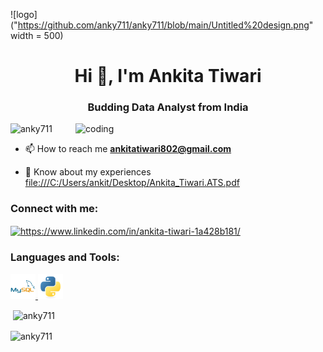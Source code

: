 ![logo]("https://github.com/anky711/anky711/blob/main/Untitled%20design.png" width = 500)
<h1 align="center">Hi 👋, I'm Ankita Tiwari</h1>
<h3 align="center">Budding Data Analyst from India</h3>
<image align = "right" alt = "coding" width ="400" src ="https://www.google.com/url?sa=i&url=https%3A%2F%2Flimitlessdatascience.wordpress.com%2Fanalytics%2F&psig=AOvVaw1dF6A2gfjfBCC2L8HQQdeZ&ust=1681759967932000&source=images&cd=vfe&ved=0CBEQjRxqFwoTCKDCxp2Sr_4CFQAAAAAdAAAAABAE"

<p align="left"> <img src="https://komarev.com/ghpvc/?username=anky711&label=Profile%20views&color=0e75b6&style=flat" alt="anky711" /> </p>

- 📫 How to reach me **ankitatiwari802@gmail.com**

- 📄 Know about my experiences [file:///C:/Users/ankit/Desktop/Ankita_Tiwari.ATS.pdf](file:///C:/Users/ankit/Desktop/Ankita_Tiwari.ATS.pdf)

<h3 align="left">Connect with me:</h3>
<p align="left">
<a href="https://linkedin.com/in/https://www.linkedin.com/in/ankita-tiwari-1a428b181/" target="blank"><img align="center" src="https://raw.githubusercontent.com/rahuldkjain/github-profile-readme-generator/master/src/images/icons/Social/linked-in-alt.svg" alt="https://www.linkedin.com/in/ankita-tiwari-1a428b181/" height="30" width="40" /></a>
</p>

<h3 align="left">Languages and Tools:</h3>
<p align="left"> <a href="https://www.mysql.com/" target="_blank" rel="noreferrer"> <img src="https://raw.githubusercontent.com/devicons/devicon/master/icons/mysql/mysql-original-wordmark.svg" alt="mysql" width="40" height="40"/> </a> <a href="https://www.python.org" target="_blank" rel="noreferrer"> <img src="https://raw.githubusercontent.com/devicons/devicon/master/icons/python/python-original.svg" alt="python" width="40" height="40"/> </a> </p>

<p>&nbsp;<img align="center" src="https://github-readme-stats.vercel.app/api?username=anky711&show_icons=true&locale=en" alt="anky711" /></p>

<p><img align="center" src="https://github-readme-streak-stats.herokuapp.com/?user=anky711&" alt="anky711" /></p>
